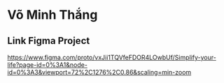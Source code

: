 <h1>Võ Minh Thắng</h1>
<h2>Link Figma Project</h2>
<a href='https://www.figma.com/proto/vxJii1TQVfeFDOR4LOwbUf/Simplify-your-life?page-id=0%3A1&node-id=0%3A3&viewport=72%2C1276%2C0.86&scaling=min-zoom'>https://www.figma.com/proto/vxJii1TQVfeFDOR4LOwbUf/Simplify-your-life?page-id=0%3A1&node-id=0%3A3&viewport=72%2C1276%2C0.86&scaling=min-zoom</a>